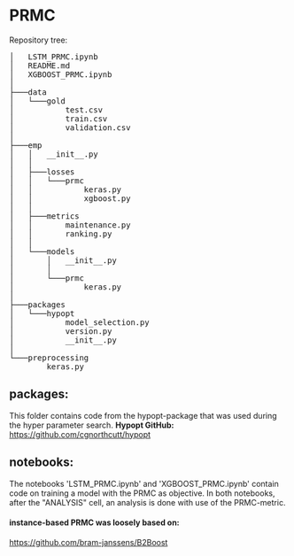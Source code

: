 # PRMC
Repository tree:
<pre>
│   LSTM_PRMC.ipynb
│   README.md
│   XGBOOST_PRMC.ipynb
│
├───data
│   └───gold
│           test.csv
│           train.csv
│           validation.csv
│
├───emp
│   │   __init__.py
│   │
│   ├───losses
│   │   └───prmc
│   │           keras.py
│   │           xgboost.py
│   │
│   ├───metrics
│   │       maintenance.py
│   │       ranking.py
│   │
│   └───models
│       │   __init__.py
│       │
│       └───prmc
│               keras.py
│
├───packages
│   └───hypopt
│           model_selection.py
│           version.py
│           __init__.py
│
└───preprocessing
        keras.py
</pre>

## packages:
This folder contains code from the hypopt-package that was used during the hyper parameter search.
**Hypopt GitHub:** https://github.com/cgnorthcutt/hypopt

## notebooks:
The notebooks 'LSTM_PRMC.ipynb' and 'XGBOOST_PRMC.ipynb' contain code on training a model with the PRMC as objective.
In both notebooks, after the "ANALYSIS" cell, an analysis is done with use of the PRMC-metric.



#### instance-based PRMC was loosely based on:
https://github.com/bram-janssens/B2Boost
